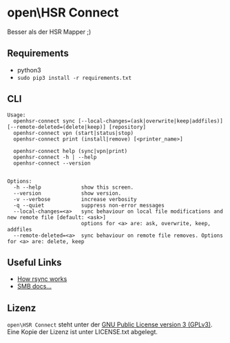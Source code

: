 # open\HSR Connect
Besser als der HSR Mapper ;)

## Requirements

* python3
* `sudo pip3 install -r requirements.txt`

## CLI

```
Usage:
  openhsr-connect sync [--local-changes=(ask|overwrite|keep|addfiles)] [--remote-deleted=(delete|keep)] [repository]
  openhsr-connect vpn (start|status|stop)
  openhsr-connect print (install|remove) [<printer_name>]

  openhsr-connect help (sync|vpn|print)
  openhsr-connect -h | --help
  openhsr-connect --version


Options:
  -h --help             show this screen.
  --version             show version.
  -v --verbose          increase verbosity
  -q --quiet            suppress non-error messages
  --local-changes=<a>   sync behaviour on local file modifications and new remote file [default: <ask>]
                        options for <a> are: ask, overwrite, keep, addfiles
  --remote-deleted=<a>  sync behaviour on remote file removes. Options for <a> are: delete, keep
```


## Useful Links
* [How rsync works](https://rsync.samba.org/how-rsync-works.html)
* [SMB docs...](https://msdn.microsoft.com/en-us/library/ee878573.aspx)

## Lizenz

```open\HSR Connect``` steht unter der [GNU Public License version 3 (GPLv3)](https://www.gnu.org/licenses/gpl-3.0.html). Eine Kopie der Lizenz ist unter LICENSE.txt abgelegt.
